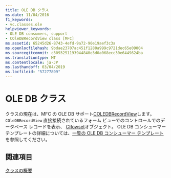 ```yaml
---
title: OLE DB クラス
ms.date: 11/04/2016
f1_keywords:
- vc.classes.ole
helpviewer_keywords:
- OLE DB consumers, support
- COleDBRecordView class [MFC]
ms.assetid: 65245d26-8743-4efd-9a72-90e19aef3c3a
ms.openlocfilehash: 9bdae23707ac451f1280a999c9721dec65e09004
ms.sourcegitcommit: c3093251193944840e3d0a068ecc30e6449624ba
ms.translationtype: MT
ms.contentlocale: ja-JP
ms.lasthandoff: 03/04/2019
ms.locfileid: "57277899"
---
```

# <a name="ole-db-classes"></a>OLE DB クラス

クラスの現在は、MFC の OLE DB サポート[COLEDBRecordView](../mfc/reference/coledbrecordview-class.md)します。 `COleDBRecordView` 直接接続されているフォーム ビューでのコントロールでのデータベース レコードを表示、 [CRowset](../data/oledb/crowset-class.md)オブジェクト。 OLE DB コンシューマー テンプレートの詳細については、[一覧の OLE DB コンシューマー テンプレート](../data/oledb/ole-db-consumer-templates-reference.md)を参照してください。

## <a name="see-also"></a>関連項目

[クラスの概要](../mfc/class-library-overview.md)
